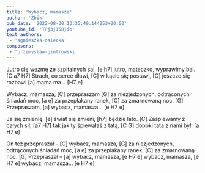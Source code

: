 ```yaml
---
title: 'Wybacz, mamasza'
author: 'Zbik'
pub_date: '2022-08-30 13:35:49.144253+00:00'
youtube_id: 'TPj3jI5Bjio'
text_authors:
 - 'agnieszka-osiecka'
composers:
 - 'przemyslaw-gintrowski'
---
```


Jutro cię wezmę ze szpitalnych sal, [e h7]
jutro, mateczko, wyprawimy bal. [C a7 H7]
Strach, co serce dławi, [C]
w kącie się postawi, [G]
jeszcze się rozbawi [a]
mama ma… [H7 e]

Wybacz, mamasza, [C]
przepraszam [G]
za niezjedzonych, odtrąconych śniadań moc, [a e]
za przepłakany ranek, [C]
za zmarnowaną noc. [G]
Przepraszam, [a]
wybacz, mamasza… [e H7 e]

Ja się zmienię, [e]
świat się zmieni, [h7]
będzie lato. [C]
Zaśpiewamy z całych sił, [a7 H7]
tak jak ty śpiewałaś z tatą, [C G]
dopóki tata z nami był. [a H7 e]

On też przepraszał – [C]
wybacz, mamasza, [G]
za niezjedzonych, odtrąconych śniadań moc, [a e]
za przepłakany ranek, [C]
za zmarnowaną noc. [G]
Przepraszał – [a]
wybacz, mamasza, [e H7 e]
wybacz, mamasza, [e H7 e]
wybacz, mamasza… [e H7 e]